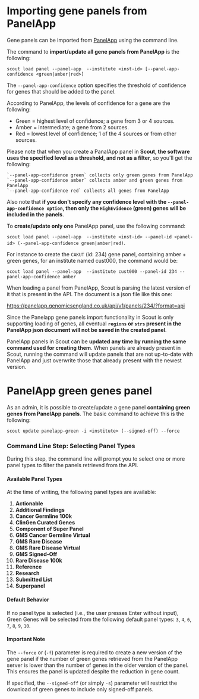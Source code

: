 # Importing gene panels from PanelApp

Gene panels can be imported from [PanelApp](https://panelapp.genomicsengland.co.uk/) using the command line.

The command to **import/update all gene panels from PanelApp** is the following:

`scout load panel --panel-app  --institute <inst-id> [--panel-app-confidence <green|amber|red>]`

The `--panel-app-confidence` option specifies the threshold of confidence for genes that should be added to the panel.

According to PanelApp, the levels of confidence for a gene are the following:
- Green = highest level of confidence; a gene from 3 or 4 sources.
- Amber = intermediate; a gene from 2 sources.
- Red = lowest level of confidence; 1 of the 4 sources or from other sources.

Please note that when you create a PanalApp panel in **Scout, the software uses the specified level as a threshold, and not as a filter**, so you'll get the following:

```
`--panel-app-confidence green` collects only green genes from PanelApp
`--panel-app-confidence amber` collects amber and green genes from PanelApp
`--panel-app-confidence red` collects all genes from PanelApp
```

Also note that **if you don't specify any confidence level with the `--panel-app-confidence option`, then only the `HighEvidence` (green) genes will be included in the panels**.

To **create/update only one** PanelApp panel, use the following command:

`scout load panel --panel-app  --institute <inst-id> --panel-id <panel-id> (--panel-app-confidence green|amber|red)`.

For instance to create the `CAKUT` (id: 234) gene panel, containing amber + green genes, for an institute named cust000, the command would be:

`scout load panel --panel-app  --institute cust000 --panel-id 234 --panel-app-confidence amber`

When loading a panel from PanelApp, Scout is parsing the latest version of it that is present in the API. The document is a json file like this one:

https://panelapp.genomicsengland.co.uk/api/v1/panels/234/?format=api

Since the Panelapp gene panels import functionality in Scout is only supporting loading of genes, all eventual **`regions` or `strs` present in the PanelApp json document will not be saved in the created panel**.

PanelApp panels in Scout can be **updated any time by running the same command used for creating them**.  When panels are already present in Scout, running the command will update panels that are not up-to-date with PanelApp and just overwrite those that already present with the newest version.


# PanelApp green genes panel

As an admin, it is possible to create/update a gene panel **containing green genes from PanelApp panels**. The basic command to achieve this is the following:

`scout update panelapp-green -i <institute> (--signed-off) --force`


### Command Line Step: Selecting Panel Types

During this step, the command line will prompt you to select one or more panel types to filter the panels retrieved from the API.

#### Available Panel Types
At the time of writing, the following panel types are available:

1. **Actionable**
2. **Additional Findings**
3. **Cancer Germline 100k**
4. **ClinGen Curated Genes**
5. **Component of Super Panel**
6. **GMS Cancer Germline Virtual**
7. **GMS Rare Disease**
8. **GMS Rare Disease Virtual**
9. **GMS Signed-Off**
10. **Rare Disease 100k**
11. **Reference**
12. **Research**
13. **Submitted List**
14. **Superpanel**

#### Default Behavior
If no panel type is selected (i.e., the user presses Enter without input), Green Genes will be selected from the following default panel types: `3`, `4`, `6`, `7`, `8`, `9`, `10`.

#### Important Note
The `--force` or (`-f`) parameter is required to create a new version of the gene panel if the number of green genes retrieved from the PanelApp server is lower than the number of genes in the older version of the panel. This ensures the panel is updated despite the reduction in gene count.

If specified, the `--signed-off` (or simply `-s`) parameter will restrict the download of green genes to include only signed-off panels.

